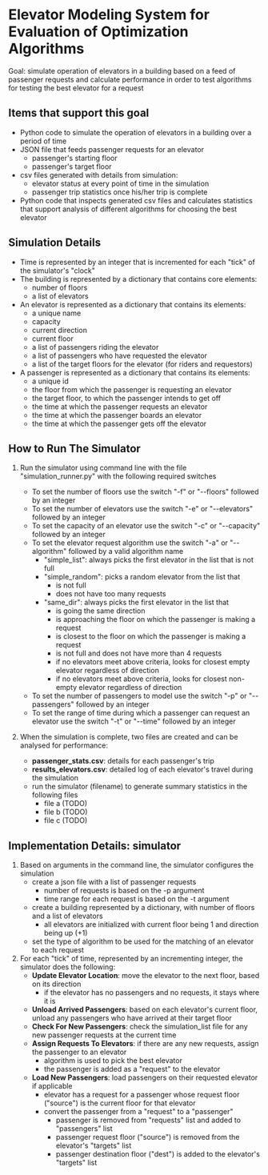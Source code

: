 # Elevator Modeling System for Evaluation of Optimization Algorithms
Goal:  simulate operation of elevators in a building based on a feed of passenger requests and calculate performance in order to test algorithms for testing the best elevator for a request

## Items that support this goal
- Python code to simulate the operation of elevators in a building over a period of time
- JSON file that feeds passenger requests for an elevator
  - passenger's starting floor
  - passenger's target floor
- csv files generated with details from simulation:
  - elevator status at every point of time in the simulation
  - passenger trip statistics once his/her trip is complete
- Python code that inspects generated csv files and calculates statistics that
  support analysis of different algorithms for choosing the best elevator

## Simulation Details
- Time is represented by an integer that is incremented for each "tick" of the simulator's "clock"
- The building is represented by a dictionary that contains core elements:
  - number of floors
  - a list of elevators
- An elevator is represented as a dictionary that contains its elements:
  - a unique name
  - capacity
  - current direction
  - current floor
  - a list of passengers riding the elevator
  - a list of passengers who have requested the elevator
  - a list of the target floors for the elevator (for riders and requestors)
- A passenger is represented as a dictionary that contains its elements:
  - a unique id
  - the floor from which the passenger is requesting an elevator
  - the target floor, to which the passenger intends to get off
  - the time at which the passenger requests an elevator
  - the time at which the passenger boards an elevator
  - the time at which the passenger gets off the elevator

## How to Run The Simulator
1. Run the simulator using command line with the file "simulation_runner.py" with the following required switches
    - To set the number of floors use the switch "-f" or "--floors" followed by an integer
    - To set the number of elevators use the switch "-e" or "--elevators" followed by an integer
    - To set the capacity of an elevator use the switch "-c" or "--capacity" followed by an integer
    - To set the elevator request algorithm use the switch "-a" or "--algorithm" followed by a valid algorithm name
        - "simple_list": always picks the first elevator in the list that is not full
        - "simple_random": picks a random elevator from the list that
            - is not full
            - does not have too many requests
        - "same_dir": always picks the first elevator in the list that
            - is going the same direction
            - is approaching the floor on which the passenger is making a request
            - is closest to the floor on which the passenger is making a request
            - is not full and does not have more than 4 requests
            - if no elevators meet above criteria, looks for closest empty elevator regardless of direction
            - if no elevators meet above criteria, looks for closest non-empty elevator regardless of direction
    - To set the number of passengers to model use the switch "-p" or "--passengers" followed by an integer
    - To set the range of time during which a passenger can request an elevator use the switch "-t" or  "--time" followed by an integer
   
3. When the simulation is complete, two files are created and can be analysed for performance:
    - **passenger_stats.csv**: details for each passenger's trip
    - **results_elevators.csv**: detailed log of each elevator's travel during the simulation
    - run the simulator (filename) to generate summary statistics in the following files
        - file a (TODO)
        - file b (TODO)
        - file c (TODO)

## Implementation Details: simulator
1. Based on arguments in the command line, the simulator configures the simulation
    - create a json file with a list of passenger requests
      - number of requests is based on the -p argument
      - time range for each request is based on the -t argument
    - create a building represented by a dictionary, with number of floors and a list of elevators
      - all elevators are initialized with current floor being 1 and direction being up (+1)
    - set the type of algorithm to be used for the matching of an elevator to each request
2. For each "tick" of time, represented by an incrementing integer, the simulator does the following:
    - **Update Elevator Location**: move the elevator to the next floor, based on its direction
        - if the elevator has no passengers and no requests, it stays where it is
    - **Unload Arrived Passengers**: based on each elevator's current floor, unload any passengers who have arrived at their target floor
    - **Check For New Passengers**: check the simulation_list file for any new passenger requests at the current time
    - **Assign Requests To Elevators**: if there are any new requests, assign the passenger to an elevator
        - algorithm is used to pick the best elevator
        - the passenger is added as a "request" to the elevator
    - **Load New Passengers**: load passengers on their requested elevator if applicable
        - elevator has a request for a passenger whose request floor ("source") is the current floor for that elevator
        - convert the passenger from a "request" to a "passenger"
            - passenger is removed from "requests" list and added to "passengers" list
            - passenger request floor ("source") is removed from the elevator's "targets" list
            - passenger destination floor ("dest") is added to the elevator's "targets" list